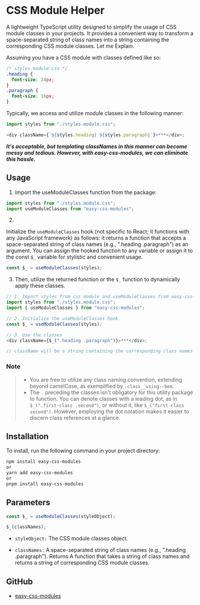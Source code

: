 # CSS Module Helper

A lightweight TypeScript utility designed to simplify the usage of CSS module classes in your projects. It provides a convenient way to transform a space-separated string of class names into a string containing the corresponding CSS module classes. Let me Explain.

Assuming you have a CSS module with classes defined like so:

```css
/* styles.module.css */
.heading {
  font-size: 24px;
}
.paragraph {
  font-size: 16px;
}
```

Typically, we access and utilize module classes in the following manner:

```javascript
import styles from "./styles.module.css";

<div className={`${styles.heading} ${styles.paragraph}`}>***</div>;
```

**_It's acceptable, but templating classNames in this manner can become messy and tedious. However, with easy-css-modules, we can eliminate this hassle._**

## Usage

1. Import the useModuleClasses function from the package:

```javascript
import styles from "./styles.module.css";
import useModuleClasses from "easy-css-modules";
```

2. 
Initialize the `useModuleClasses` hook (not specific to React; it functions with any JavaScript framework) as follows: it returns a function that accepts a space-separated string of class names (e.g., ".heading .paragraph") as an argument. You can assign the hooked function to any variable or assign it to the const `$_` variable for stylistic and convenient usage.

```javascript
const $_ = useModuleClasses(styles);
```

3. Then, utilize the returned function or the `$_` function to dynamically apply these classes.

```javascript
// 1. Import styles from css module and useModuleClasses from easy-css-modules package
import styles from "./styles.module.css";
import { useModuleClasses } from "easy-css-modules";

// 2. Initialize the useModuleClasses hook
const $_ = useModuleClasses(styles);

// 3. Use the classes
<div className={$_(".heading .paragraph")}>***</div>;

// className will be a string containing the corresponding class names from the styles object
```

### Note

> - You are free to utilize any class naming convention, extending beyond camelCase, as exemplified by `.class__using--bem`.
> - The `.` preceding the classes isn't obligatory for this utility package to function. You can denote classes with a leading dot, as in `$_(".first-class .second")`, or without it, like `$_("first-class second")`. However, employing the dot notation makes it easier to discern class references at a glance.

## Installation

To install, run the following command in your project directory:

```bash
npm install easy-css-modules
or
yarn add easy-css-modules
or
pnpm install easy-css-modules
```

## Parameters

```javascript
const $_ = useModuleClasses(styleObject);

$_(classNames);
```

- `styleObject:` The CSS module classes object.

- `classNames:` A space-separated string of class names (e.g., ".heading .paragraph").
  Returns
  A function that takes a string of class names and returns a string of corresponding CSS module classes.


## GitHub

- [easy-css-modules](https://github.com/nazmus767921/easy-css-modules)

